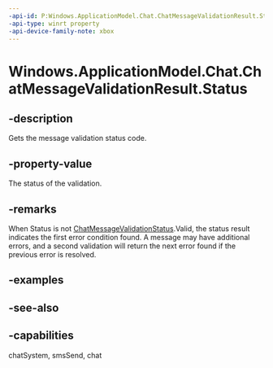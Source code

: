 ```yaml
---
-api-id: P:Windows.ApplicationModel.Chat.ChatMessageValidationResult.Status
-api-type: winrt property
-api-device-family-note: xbox
---
```


<!-- Property syntax
public Windows.ApplicationModel.Chat.ChatMessageValidationStatus Status { get; }
-->

# Windows.ApplicationModel.Chat.ChatMessageValidationResult.Status

## -description
Gets the message validation status code.

## -property-value
The status of the validation.

## -remarks
When Status is not [ChatMessageValidationStatus](chatmessagevalidationstatus.md).Valid, the status result indicates the first error condition found. A message may have additional errors, and a second validation will return the next error found if the previous error is resolved.

## -examples

## -see-also

## -capabilities
chatSystem, smsSend, chat
